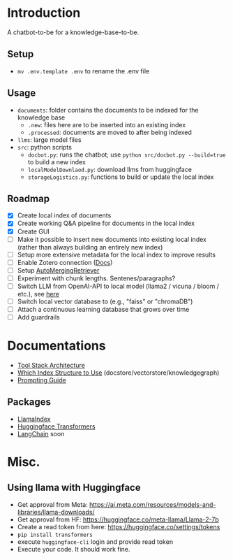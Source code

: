 # Introduction

A chatbot-to-be for a knowledge-base-to-be.

## Setup

- `mv .env.template .env` to rename the .env file

## Usage

- `documents`: folder contains the documents to be indexed for the knowledge base
  - `.new`: files here are to be inserted into an existing index
  - `.processed`: documents are moved to after being indexed
- `llms`: large model files
- `src`: python scripts
  - `docbot.py`: runs the chatbot; use `python src/docbot.py --build=true` to build a new index
  - `localModelDownlaod.py`: download llms from huggingface
  - `storageLogistics.py`: functions to build or update the local index

## Roadmap

- [x] Create local index of documents
- [x] Create working Q&A pipeline for documents in the local index
- [x] Create GUI
- [ ] Make it possible to insert new documents into existing local index (rather than always building an entirely new index)
- [ ] Setup more extensive metadata for the local index to improve results
- [ ] Enable Zotero connection ([Docs](https://github.com/urschrei/pyzotero))
- [ ] Setup [AutoMergingRetriever](https://www.linkedin.com/feed/update/urn:li:activity:7102507748361142273/)
- [ ] Experiment with chunk lengths. Sentenes/paragraphs?
- [ ] Switch LLM from OpenAI-API to local model (llama2 / vicuna / bloom / etc.), see [here](https://www.youtube.com/watch?v=njzB6fm0U8g)
- [ ] Switch local vector database to (e.g., "faiss" or "chromaDB")
- [ ] Attach a continuous learning database that grows over time
- [ ] Add guardrails

# Documentations

- [Tool Stack Architecture](https://a16z.com/2023/06/20/emerging-architectures-for-llm-applications/)
- [Which Index Structure to Use](https://www.mikulskibartosz.name/llama-index-which-index-should-you-use/) (docstore/vectorstore/knowledgegraph)
- [Prompting Guide](https://www.promptingguide.ai/)

## Packages

- [LlamaIndex](https://gpt-index.readthedocs.io/en/latest/end_to_end_tutorials/usage_pattern.html)
- [Huggingface Transformers](https://github.com/huggingface/transformers)
- [LangChain](https://docs.langchain.com/docs/) soon

# Misc.

## Using llama with Huggingface

- Get approval from Meta: https://ai.meta.com/resources/models-and-libraries/llama-downloads/
- Get approval from HF: https://huggingface.co/meta-llama/Llama-2-7b
- Create a read token from here: https://huggingface.co/settings/tokens
- `pip install transformers`
- execute `huggingface-cli` login and provide read token
- Execute your code. It should work fine.
